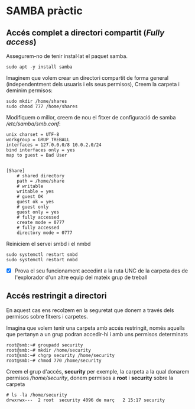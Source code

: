 # SAMBA pràctic

## Accés complet a directori compartit \(_Fully access_\)

Assegurem-no de tenir instal·lat el paquet samba.

```text
sudo apt -y install samba
```

Imaginem que volem crear un directori compartit de forma general \(independentment dels usuaris i els seus permisos\), Creem la carpeta i deminim permisos:

```text
sudo mkdir /home/shares
sudo chmod 777 /home/shares
```

Modifiquem o millor, creem de nou el fitxer de configuració de samba _/etc/samba/smb.conf_:

```text
unix charset = UTF-8
workgroup = GRUP_TREBALL
interfaces = 127.0.0.0/8 10.0.2.0/24
bind interfaces only = yes
map to guest = Bad User


[Share]
    # shared directory
    path = /home/share
    # writable
    writable = yes
    # guest OK
    guest ok = yes
    # guest only
    guest only = yes
    # fully accessed
    create mode = 0777
    # fully accessed
    directory mode = 0777
```

Reiniciem el servei smbd i el nmbd

```text
sudo systemctl restart smbd
sudo systemctl restart nmbd
```

* [x] Prova el seu funcionament accedint a la ruta UNC de la carpeta des de l'explorador d'un altre equip del mateix grup de treball



## Accés restringit a directori

En aquest cas ens recolzem en la seguretat que donem a través dels permisos sobre fitxers i carpetes.

Imagina que volem tenir una carpeta amb accés restringit, només aquells que pertanyn a un grup podran accedir-hi i amb uns permisos determinats

```text
root@smb:~# groupadd security
root@smb:~# mkdir /home/security
root@smb:~# chgrp security /home/security
root@smb:~# chmod 770 /home/security
```

Creem el grup d'accés, **security** per exemple, la carpeta a la qual donarem permisos _/home/security_,  donem permisos a **root** i **security** sobre la carpeta 

```text
# ls -la /home/security
drwxrwx---  2 root  security 4096 de març   2 15:17 security
```

